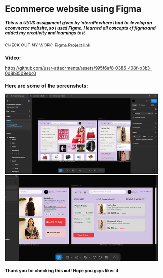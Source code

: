 
<h1>Ecommerce website using Figma</h1>
<h5>This is a UI/UX assignment  given by InternPe where I had to develop an ecommerce website, so i used Figma. I learned all concepts of figma and added
my creativity and learnings to it</h5>

CHECK OUT MY WORK:
<a href="https://www.figma.com/design/7dl4XHFLtldRwtnWxu8qjl/Ecommerce-website?node-id=0-1&t=sHmohlt1Nle5U6ly-1">Figma Project link</a>
<h3>Video:</h3>


https://github.com/user-attachments/assets/995f6af8-0386-408f-b3b3-0d8b3509ebc0


<h3>Here are some of the screenshots:</h3>
<img src="Screenshot 2025-02-13 231215.png">
<img src="Screenshot 2025-02-13 231243.png">
<h4>Thank you for checking this out! Hope you guys liked it</h4>
